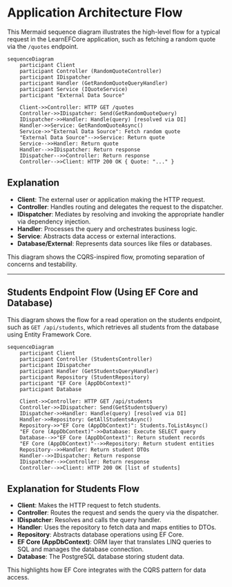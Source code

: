 # Application Architecture Flow

This Mermaid sequence diagram illustrates the high-level flow for a typical request in the LearnEFCore application, such as fetching a random quote via the `/quotes` endpoint.

```mermaid
sequenceDiagram
    participant Client
    participant Controller (RandomQuoteController)
    participant IDispatcher
    participant Handler (GetRandomQuoteQueryHandler)
    participant Service (IQuoteService)
    participant "External Data Source"

    Client->>Controller: HTTP GET /quotes
    Controller->>IDispatcher: Send(GetRandomQuoteQuery)
    IDispatcher->>Handler: Handle(query) [resolved via DI]
    Handler->>Service: GetRandomQuoteAsync()
    Service->>"External Data Source": Fetch random quote
    "External Data Source"-->>Service: Return quote
    Service-->>Handler: Return quote
    Handler-->>IDispatcher: Return response
    IDispatcher-->>Controller: Return response
    Controller-->>Client: HTTP 200 OK { Quote: "..." }
```

## Explanation
- **Client**: The external user or application making the HTTP request.
- **Controller**: Handles routing and delegates the request to the dispatcher.
- **IDispatcher**: Mediates by resolving and invoking the appropriate handler via dependency injection.
- **Handler**: Processes the query and orchestrates business logic.
- **Service**: Abstracts data access or external interactions.
- **Database/External**: Represents data sources like files or databases.

This diagram shows the CQRS-inspired flow, promoting separation of concerns and testability.

---

## Students Endpoint Flow (Using EF Core and Database)

This diagram shows the flow for a read operation on the students endpoint, such as `GET /api/students`, which retrieves all students from the database using Entity Framework Core.

```mermaid
sequenceDiagram
    participant Client
    participant Controller (StudentsController)
    participant IDispatcher
    participant Handler (GetStudentsQueryHandler)
    participant Repository (StudentRepository)
    participant "EF Core (AppDbContext)"
    participant Database

    Client->>Controller: HTTP GET /api/students
    Controller->>IDispatcher: Send(GetStudentsQuery)
    IDispatcher->>Handler: Handle(query) [resolved via DI]
    Handler->>Repository: GetAllStudentsAsync()
    Repository->>"EF Core (AppDbContext)": Students.ToListAsync()
    "EF Core (AppDbContext)"->>Database: Execute SELECT query
    Database-->>"EF Core (AppDbContext)": Return student records
    "EF Core (AppDbContext)"-->>Repository: Return student entities
    Repository-->>Handler: Return student DTOs
    Handler-->>IDispatcher: Return response
    IDispatcher-->>Controller: Return response
    Controller-->>Client: HTTP 200 OK [list of students]
```

## Explanation for Students Flow
- **Client**: Makes the HTTP request to fetch students.
- **Controller**: Routes the request and sends the query via the dispatcher.
- **IDispatcher**: Resolves and calls the query handler.
- **Handler**: Uses the repository to fetch data and maps entities to DTOs.
- **Repository**: Abstracts database operations using EF Core.
- **EF Core (AppDbContext)**: ORM layer that translates LINQ queries to SQL and manages the database connection.
- **Database**: The PostgreSQL database storing student data.

This highlights how EF Core integrates with the CQRS pattern for data access.